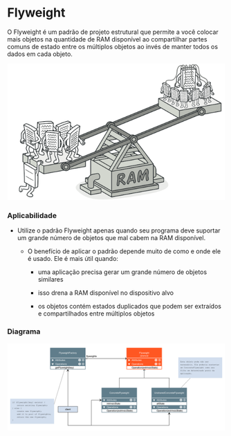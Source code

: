# Flyweight

O Flyweight é um padrão de projeto estrutural que permite a você colocar mais objetos na quantidade de RAM disponível ao compartilhar partes comuns de estado entre os múltiplos objetos ao invés de manter todos os dados em cada objeto.

![flywight](./flyweight_ilustration.png)

### Aplicabilidade

- Utilize o padrão Flyweight apenas quando seu programa deve suportar um grande número de objetos que mal cabem na RAM disponível.

    - O benefício de aplicar o padrão depende muito de como e onde ele é usado. Ele é mais útil quando:

        - uma aplicação precisa gerar um grande número de objetos similares

        - isso drena a RAM disponível no dispositivo alvo

        - os objetos contém estados duplicados que podem ser extraídos e compartilhados entre múltiplos objetos

### Diagrama

![flyweight_diagram](./Flyweight.png)